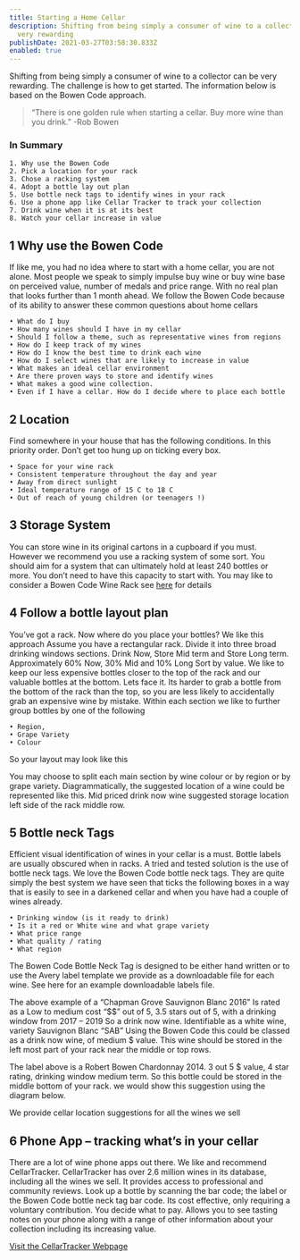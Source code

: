 ```yaml
---
title: Starting a Home Cellar
description: Shifting from being simply a consumer of wine to a collector can be
  very rewarding
publishDate: 2021-03-27T03:58:30.833Z
enabled: true
---
```


Shifting from being simply a consumer of wine to a collector can be very rewarding.
The challenge is how to get started.
The information below is based on the Bowen Code approach.

> “There is one golden rule when starting a cellar. Buy more wine than you drink.” -Rob Bowen

### In Summary

    1. Why use the Bowen Code
    2. Pick a location for your rack
    3. Chose a racking system 
    4. Adopt a bottle lay out plan
    5. Use bottle neck tags to identify wines in your rack
    6. Use a phone app like Cellar Tracker to track your collection 
    7. Drink wine when it is at its best
    8. Watch your cellar increase in value

## 1 Why use the Bowen Code
If like me, you had no idea where to start with a home cellar, you are not alone. Most people we speak to simply impulse buy wine or buy wine base on perceived value, number of medals and price range. With no real plan that looks further than 1 month ahead.
We follow the Bowen Code because of its ability to answer these common questions about home cellars

    • What do I buy
    • How many wines should I have in my cellar
    • Should I follow a theme, such as representative wines from regions
    • How do I keep track of my wines
    • How do I know the best time to drink each wine
    • How do I select wines that are likely to increase in value
    • What makes an ideal cellar environment
    • Are there proven ways to store and identify wines
    • What makes a good wine collection.
    • Even if I have a cellar. How do I decide where to place each bottle

## 2 Location
Find somewhere in your house that has the following conditions. In this priority order. Don’t get too hung up on ticking every box.

    • Space for your wine rack
    • Consistent temperature throughout the day and year
    • Away from direct sunlight
    • Ideal temperature range of 15 C to 18 C
    • Out of reach of young children (or teenagers !)

## 3 Storage System
You can store wine in its original cartons in a cupboard if you must. However we recommend you use a racking system of some sort. You should aim for a system that can ultimately hold at least 240 bottles or more. You don’t need to have this capacity to start with.
You may like to consider a Bowen Code Wine Rack see [here](https://australianliquoronline.com.au/collections/products/products/wine-rack-bowen-code-wine-rack-brackets) for details

<blog-image url="/staticAssets/StartingAHomeCellar/wine-rack.webp" alt-text="BowenCode Wine Rack Image"></blog-image>

## 4 Follow a bottle layout plan
You’ve got a rack. Now where do you place your bottles?
We like this approach
Assume you have a rectangular rack. Divide it into three broad drinking windows sections. Drink Now, Store Mid term and Store Long term. Approximately 60% Now, 30% Mid and 10% Long
Sort by value. We like to keep our less expensive bottles closer to the top of the rack and our valuable bottles at the bottom. Lets face it. Its harder to grab a bottle from the bottom of the rack than the top, so you are less likely to accidentally grab an expensive wine by mistake.
Within each section we like to further group bottles by one of the following

    • Region,
    • Grape Variety
    • Colour

So your layout may look like this

<blog-image url="/staticAssets/StartingAHomeCellar/rack-layout.webp" alt-text="Wine Rack Layout Image"></blog-image>

You may choose to split each main section by wine colour or by region or by grape variety.
Diagrammatically, the suggested location of a wine could be represented like this. Mid priced drink now wine suggested storage location left side of the rack middle row.

## 5 Bottle neck Tags
Efficient visual identification of wines in your cellar is a must. Bottle labels are usually obscured when in racks. A tried and tested solution is the use of bottle neck tags.
We love the Bowen Code bottle neck tags. They are quite simply the best system we have seen that ticks the following boxes in a way that is easily to see in a darkened cellar and when you have had a couple of wines already.

<blog-image url="/staticAssets/StartingAHomeCellar/neck-tags.webp" alt-text="BowenCode Bottle Neck Tags Image"></blog-image>

    • Drinking window (is it ready to drink)
    • Is it a red or White wine and what grape variety
    • What price range
    • What quality / rating
    • What region
    
The Bowen Code Bottle Neck Tag is designed to be either hand written or to use the Avery label template we provide as a downloadable file for each wine. See here for an example downloadable labels file.

<blog-image url="/staticAssets/StartingAHomeCellar/example-neck-tag.webp" alt-text="BowenCode Bottle Neck Tags Image"></blog-image>
<blog-image url="/staticAssets/StartingAHomeCellar/rack-pos-01.webp" alt-text="Rack Position 01 Image"></blog-image>

The above example of a “Chapman Grove Sauvignon Blanc 2016” 
Is rated as a Low to medium cost “$$” out of 5, 3.5 stars out of 5, with a drinking window from 2017 – 2019 So a drink now wine. Identifiable as a white wine, variety Sauvignon Blanc “SAB” Using the Bowen Code this could be classed as a drink now wine, of medium $ value. This wine should be stored in the left most part of your rack near the middle or top rows. 

<blog-image url="/staticAssets/StartingAHomeCellar/example-neck-tag-02.webp" alt-text="BowenCode Bottle Neck Tags Image"></blog-image>

The label above is a Robert Bowen Chardonnay 2014. 3 out 5 $ value, 4 star rating, drinking window medium term. So this bottle could be stored in the middle bottom of your rack.
we would show this suggestion using the diagram below.

<blog-image url="/staticAssets/StartingAHomeCellar/rack-pos-02.webp" alt-text="Rack Position 02 Image"></blog-image>


We provide cellar location suggestions for all the wines we sell
## 6 Phone App – tracking what’s in your cellar
There are a lot of wine phone apps out there. We like and recommend CellarTracker. CellarTracker has over 2.6 million wines in its database, including all the wines we sell.
It provides access to professional and community reviews.
Look up a bottle by scanning the bar code; the label or the Bowen Code bottle neck tag bar code.
Its cost effective, only requiring a voluntary contribution. You decide what to pay.
Allows you to see tasting notes on your phone along with a range of other information about your collection including its increasing value.

[Visit the CellarTracker Webpage](https://www.cellartracker.com)

<blog-image url="/staticAssets/StartingAHomeCellar/cellar-tracker.webp" alt-text="Cellar Tracker Image"></blog-image>



